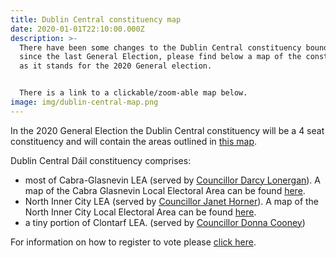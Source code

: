 ```yaml
---
title: Dublin Central constituency map
date: 2020-01-01T22:10:00.000Z
description: >-
  There have been some changes to the Dublin Central constituency boundaries
  since the last General Election, please find below a map of the constituency
  as it stands for the 2020 General election.


  There is a link to a clickable/zoom-able map below.
image: img/dublin-central-map.png
---
```

In the 2020 General Election the Dublin Central constituency will be a 4 seat constituency and will contain the areas outlined in [this map](http://umap.openstreetmap.fr/en/map/dublin-central-electoral-district-map_356159#14/53.3614/-6.2535).

Dublin Central Dáil constituency comprises:

* most of Cabra-Glasnevin LEA (served  by [Councillor Darcy Lonergan](https://councilmeetings.dublincity.ie/mgUserInfo.aspx?UID=938)).  A map of the Cabra Glasnevin Local Electoral Area can be found [here](http://umap.openstreetmap.fr/en/map/cabra-glasnevin-local-electoral-area_422897#14/53.3632/-6.2971).
* North Inner City LEA (served by [Councillor Janet Horner](https://janethorner.ie/)). A map of the North Inner City Local Electoral Area can be found [here](http://umap.openstreetmap.fr/en/map/north-inner-city-electoral-area_422903#14/53.3576/-6.2441).
* a tiny portion of Clontarf LEA. (served by [Councillor Donna Cooney](https://councilmeetings.dublincity.ie/mgUserInfo.aspx?UID=836))

For information on how to register to vote please [click here](https://neasahourigan.com/post/register-to-vote-in-the-general-election/).
